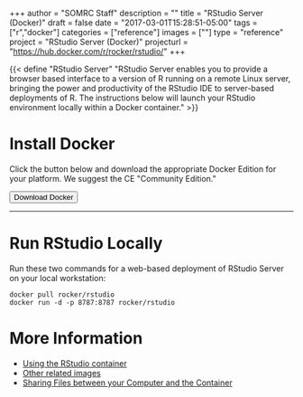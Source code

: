 +++
author = "SOMRC Staff"
description = ""
title = "RStudio Server (Docker)"
draft = false
date = "2017-03-01T15:28:51-05:00"
tags = ["r","docker"]
categories = ["reference"]
images = [""]
type = "reference"
project = "RStudio Server (Docker)"
projecturl = "https://hub.docker.com/r/rocker/rstudio/"
+++

{{< define "RStudio Server" "RStudio Server enables you to provide a browser based interface to a version of R running on a remote Linux server, bringing the power and productivity of the RStudio IDE to server-based deployments of R. The instructions below will launch your RStudio environment locally within a Docker container." >}}

# Install Docker

Click the button below and download the appropriate Docker Edition for your platform. We suggest the CE "Community Edition."

[<button class="btn btn-success">Download Docker</button>](https://www.docker.com/)

- - -

# Run RStudio Locally

Run these two commands for a web-based deployment of RStudio Server on your local workstation:

```
docker pull rocker/rstudio
docker run -d -p 8787:8787 rocker/rstudio
```

# More Information

* [Using the RStudio container](https://github.com/rocker-org/rocker/wiki/Using-the-RStudio-image)
* [Other related images](https://github.com/rocker-org/rocker/wiki)
* [Sharing Files between your Computer and the Container](https://github.com/rocker-org/rocker/wiki/Sharing-files-with-host-machine)
